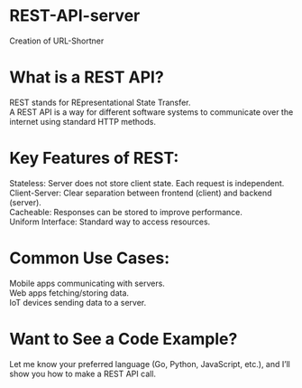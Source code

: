 # REST-API-server
Creation of URL-Shortner

# What is a REST API?
REST stands for REpresentational State Transfer.<br>
A REST API is a way for different software systems to communicate over the internet using standard HTTP methods.<br>

# Key Features of REST:
Stateless: Server does not store client state. Each request is independent.<br>
Client-Server: Clear separation between frontend (client) and backend (server).<br>
Cacheable: Responses can be stored to improve performance.<br>
Uniform Interface: Standard way to access resources.<br>

# Common Use Cases:
Mobile apps communicating with servers.<br>
Web apps fetching/storing data.<br>
IoT devices sending data to a server.<br>

# Want to See a Code Example?
Let me know your preferred language (Go, Python, JavaScript, etc.), and I’ll show you how to make a REST API call.

